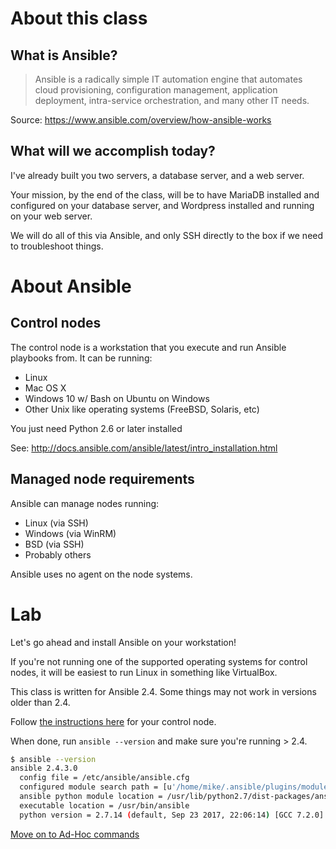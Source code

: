 # About this class

## What is Ansible?

> Ansible is a radically simple IT automation engine that automates cloud
> provisioning, configuration management, application deployment, intra-service
> orchestration, and many other IT needs.

Source: https://www.ansible.com/overview/how-ansible-works

## What will we accomplish today?

I've already built you two servers, a database server, and a web server.

Your mission, by the end of the class, will be to have MariaDB installed and
configured on your database server, and Wordpress installed and running on your
web server.

We will do all of this via Ansible, and only SSH directly to the box if we need
to troubleshoot things.

# About Ansible

## Control nodes

The control node is a workstation that you execute and run Ansible playbooks
from. It can be running:

* Linux
* Mac OS X
* Windows 10 w/ Bash on Ubuntu on Windows
* Other Unix like operating systems (FreeBSD, Solaris, etc)

You just need Python 2.6 or later installed

See: http://docs.ansible.com/ansible/latest/intro_installation.html

## Managed node requirements

Ansible can manage nodes running:

* Linux (via SSH)
* Windows (via WinRM)
* BSD (via SSH)
* Probably others

Ansible uses no agent on the node systems.

# Lab

Let's go ahead and install Ansible on your workstation!

If you're not running one of the supported operating systems for control nodes,
it will be easiest to run Linux in something like VirtualBox.

This class is written for Ansible 2.4. Some things may not work in versions
older than 2.4.

Follow [the instructions here](http://docs.ansible.com/ansible/latest/intro_installation.html)
for your control node.

When done, run `ansible --version` and make sure you're running > 2.4.

```bash
$ ansible --version
ansible 2.4.3.0
  config file = /etc/ansible/ansible.cfg
  configured module search path = [u'/home/mike/.ansible/plugins/modules', u'/usr/share/ansible/plugins/modules']
  ansible python module location = /usr/lib/python2.7/dist-packages/ansible
  executable location = /usr/bin/ansible
  python version = 2.7.14 (default, Sep 23 2017, 22:06:14) [GCC 7.2.0]
```

[Move on to Ad-Hoc commands](02_ad-hoc_commands.md)
